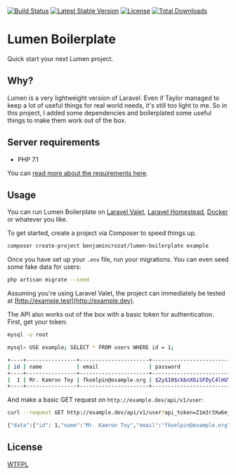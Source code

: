 [![Build Status](https://travis-ci.org/benjamincrozat/lumen-boilerplate.svg?branch=master)](https://travis-ci.org/benjamincrozat/lumen-boilerplate)
[![Latest Stable Version](https://poser.pugx.org/benjamincrozat/lumen-boilerplate/v/stable)](https://packagist.org/packages/benjamincrozat/lumen-boilerplate)
[![License](https://poser.pugx.org/benjamincrozat/lumen-boilerplate/license)](https://packagist.org/packages/benjamincrozat/lumen-boilerplate)
[![Total Downloads](https://poser.pugx.org/benjamincrozat/lumen-boilerplate/downloads)](https://packagist.org/packages/benjamincrozat/lumen-boilerplate)

# Lumen Boilerplate

Quick start your next Lumen project.

## Why?

Lumen is a very lightweight version of Laravel. Even if Taylor managed to keep a lot of useful things for real world needs, it's still too light to me. So in this project, I added some dependencies and boilerplated some useful things to make them work out of the box.

## Server requirements

- PHP 7.1

You can [read more about the requirements here](https://lumen.laravel.com/docs/5.5/installation#server-requirements).

## Usage

You can run Lumen Boilerplate on [Laravel Valet](https://laravel.com/docs/valet), [Laravel Homestead](https://laravel.com/docs/homestead), [Docker](https://www.docker.com/) or whatever you like.

To get started, create a project via Composer to speed things up.

```bash
composer create-project benjamincrozat/lumen-boilerplate example
```

Once you have set up your `.env` file, run your migrations. You can even seed some fake data for users:

```bash
php artisan migrate --seed
```

Assuming you're using Laravel Valet, the project can immediately be tested at [http://example.test](http://example.dev).

The API also works out of the box with a basic token for authentication. First, get your token:

```bash
mysql -u root

mysql> USE example; SELECT * FROM users WHERE id = 1;

+----+----------------+----------------------+--------------------------------------------------------------+--------------------------------------------------------------+----------------+---------------------+---------------------+
| id | name           | email                | password                                                     | api_token                                                    | remember_token | created_at          | updated_at          |
+----+----------------+----------------------+--------------------------------------------------------------+--------------------------------------------------------------+----------------+---------------------+---------------------+
|  1 | Mr. Kamron Toy | fkoelpin@example.org | $2y$10$ckbnX6iSFDyC4lHUT.ClwOC59zOkqzbv8sfkTIoNbmRRE.RakRq.K | Z1m3r3Xw6ejiSZwKwJxTXQCdcGThp78Crs4HoviKUxoGNkPNN7rbo8IliU5u | U6udLlAqAx     | 2017-11-17 22:46:11 | 2017-11-17 22:46:11 |
+----+----------------+----------------------+--------------------------------------------------------------+--------------------------------------------------------------+----------------+---------------------+---------------------+
```

And make a basic GET request on `http://example.dev/api/v1/user`:

```bash
curl --request GET http://example.dev/api/v1/user?api_token=Z1m3r3Xw6ejiSZwKwJxTXQCdcGThp78Crs4HoviKUxoGNkPNN7rbo8IliU5u

{"data":{"id": 1,"name":"Mr. Kamron Toy","email":"fkoelpin@example.org"}}
```

## License

[WTFPL](http://www.wtfpl.net/about/)
